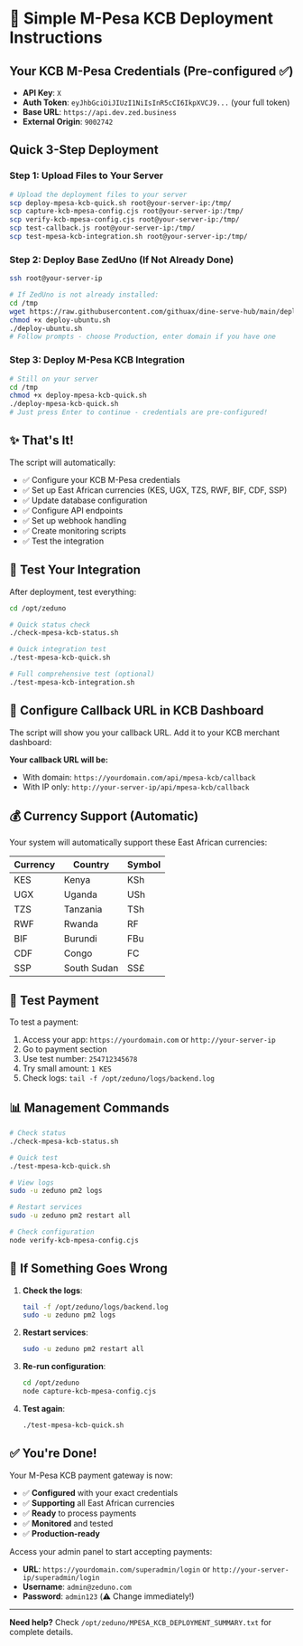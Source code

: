 # 🚀 Simple M-Pesa KCB Deployment Instructions

## Your KCB M-Pesa Credentials (Pre-configured ✅)
- **API Key**: `X`
- **Auth Token**: `eyJhbGciOiJIUzI1NiIsInR5cCI6IkpXVCJ9...` (your full token)
- **Base URL**: `https://api.dev.zed.business`
- **External Origin**: `9002742`

## Quick 3-Step Deployment

### Step 1: Upload Files to Your Server
```bash
# Upload the deployment files to your server
scp deploy-mpesa-kcb-quick.sh root@your-server-ip:/tmp/
scp capture-kcb-mpesa-config.cjs root@your-server-ip:/tmp/
scp verify-kcb-mpesa-config.cjs root@your-server-ip:/tmp/
scp test-callback.js root@your-server-ip:/tmp/
scp test-mpesa-kcb-integration.sh root@your-server-ip:/tmp/
```

### Step 2: Deploy Base ZedUno (If Not Already Done)
```bash
ssh root@your-server-ip

# If ZedUno is not already installed:
cd /tmp
wget https://raw.githubusercontent.com/githuax/dine-serve-hub/main/deploy-ubuntu.sh
chmod +x deploy-ubuntu.sh
./deploy-ubuntu.sh
# Follow prompts - choose Production, enter domain if you have one
```

### Step 3: Deploy M-Pesa KCB Integration
```bash
# Still on your server
cd /tmp
chmod +x deploy-mpesa-kcb-quick.sh
./deploy-mpesa-kcb-quick.sh
# Just press Enter to continue - credentials are pre-configured!
```

## ✨ That's It! 

The script will automatically:
- ✅ Configure your KCB M-Pesa credentials
- ✅ Set up East African currencies (KES, UGX, TZS, RWF, BIF, CDF, SSP)
- ✅ Update database configuration
- ✅ Configure API endpoints
- ✅ Set up webhook handling
- ✅ Create monitoring scripts
- ✅ Test the integration

## 🧪 Test Your Integration

After deployment, test everything:
```bash
cd /opt/zeduno

# Quick status check
./check-mpesa-kcb-status.sh

# Quick integration test
./test-mpesa-kcb-quick.sh

# Full comprehensive test (optional)
./test-mpesa-kcb-integration.sh
```

## 🔗 Configure Callback URL in KCB Dashboard

The script will show you your callback URL. Add it to your KCB merchant dashboard:

**Your callback URL will be:**
- With domain: `https://yourdomain.com/api/mpesa-kcb/callback`  
- With IP only: `http://your-server-ip/api/mpesa-kcb/callback`

## 💰 Currency Support (Automatic)

Your system will automatically support these East African currencies:

| Currency | Country | Symbol |
|----------|---------|---------|
| KES | Kenya | KSh |
| UGX | Uganda | USh |
| TZS | Tanzania | TSh |
| RWF | Rwanda | RF |
| BIF | Burundi | FBu |
| CDF | Congo | FC |
| SSP | South Sudan | SS£ |

## 🎯 Test Payment

To test a payment:
1. Access your app: `https://yourdomain.com` or `http://your-server-ip`
2. Go to payment section
3. Use test number: `254712345678`
4. Try small amount: `1 KES`
5. Check logs: `tail -f /opt/zeduno/logs/backend.log`

## 📊 Management Commands

```bash
# Check status
./check-mpesa-kcb-status.sh

# Quick test
./test-mpesa-kcb-quick.sh

# View logs
sudo -u zeduno pm2 logs

# Restart services  
sudo -u zeduno pm2 restart all

# Check configuration
node verify-kcb-mpesa-config.cjs
```

## 🔧 If Something Goes Wrong

1. **Check the logs**:
   ```bash
   tail -f /opt/zeduno/logs/backend.log
   sudo -u zeduno pm2 logs
   ```

2. **Restart services**:
   ```bash
   sudo -u zeduno pm2 restart all
   ```

3. **Re-run configuration**:
   ```bash
   cd /opt/zeduno
   node capture-kcb-mpesa-config.cjs
   ```

4. **Test again**:
   ```bash
   ./test-mpesa-kcb-quick.sh
   ```

## ✅ You're Done!

Your M-Pesa KCB payment gateway is now:
- ✅ **Configured** with your exact credentials
- ✅ **Supporting** all East African currencies  
- ✅ **Ready** to process payments
- ✅ **Monitored** and tested
- ✅ **Production-ready**

Access your admin panel to start accepting payments:
- **URL**: `https://yourdomain.com/superadmin/login` or `http://your-server-ip/superadmin/login`
- **Username**: `admin@zeduno.com`
- **Password**: `admin123` (⚠️ Change immediately!)

---

**Need help?** Check `/opt/zeduno/MPESA_KCB_DEPLOYMENT_SUMMARY.txt` for complete details.
